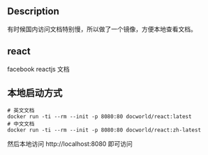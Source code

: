 ## Description

有时候国内访问文档特别慢，所以做了一个镜像，方便本地查看文档。

## react

facebook reactjs 文档

## 本地启动方式

```shell
# 英文文档
docker run -ti --rm --init -p 8080:80 docworld/react:latest
# 中文文档
docker run -ti --rm --init -p 8080:80 docworld/react:zh-latest
```

然后本地访问 http://localhost:8080 即可访问
